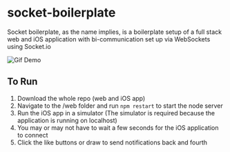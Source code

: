 socket-boilerplate
==================

Socket boilerplate, as the name implies, is a boilerplate setup of a full stack web and iOS application with bi-communication set up via WebSockets using Socket.io

![Gif Demo](https://github.com/patrickreynolds/socket-boilerplate/raw/master/screenshots/socket-boilerplate-gif.gif)

## To Run
1. Download the whole repo (web and iOS app)
2. Navigate to the /web folder and run `npm restart` to start the node server
3. Run the iOS app in a simulator (The simulator is required because the application is running on localhost)
4. You may or may not have to wait a few seconds for the iOS application to connect
5. Click the like buttons or draw to send notifications back and fourth

